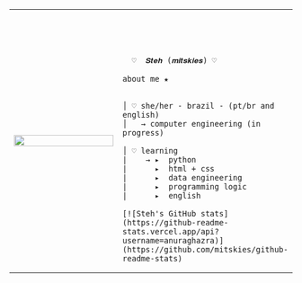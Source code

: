 
<table>
    <tr>
        <td style="width: 70%;">
            <img src="https://github.com/user-attachments/assets/64164288-314b-47dd-9ff2-7474654a4229" style="width:100%; border: none;"/>
        </td>
        <td style="width: 30%; vertical-align: middle;">
            <p style="font-family: monospace; font-size: 80px;">    
                
      ♡  𝑺𝒕𝒆𝒉 (𝒎𝒊𝒕𝒔𝒌𝒊𝒆𝒔) ♡
    
</p>                                                                                                                            
                                                                                                  
                                                                                                    
        
    about me ★

    
    │ ♡ she/her - brazil - (pt/br and english)
    │   → computer engineering (in progress) 
    
    │ ♡ learning
    |    → ▸  python
    |      ▸  html + css
    |      ▸  data engineering
    |      ▸  programming logic
    |      ▸  english 

    [![Steh's GitHub stats](https://github-readme-stats.vercel.app/api?username=anuraghazra)](https://github.com/mitskies/github-readme-stats)
